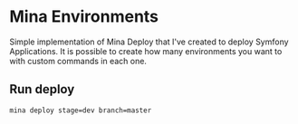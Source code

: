 # Mina Environments

Simple implementation of Mina Deploy that I've created to deploy Symfony Applications. It is possible to create how many environments you want to with custom commands in each one.

## Run deploy

```bash
mina deploy stage=dev branch=master
```
